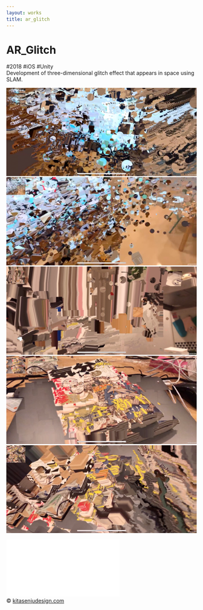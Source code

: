 ```yaml
---
layout: works
title: ar_glitch
---
```


# AR_Glitch

<div class="tag">#2018 #iOS #Unity</div>

<div class="description">Development of three-dimensional glitch effect that appears in space using SLAM.</div>




![01](./glitch01.png)
![02](./glitch02.png)
![03](./glitch03.png)
![04](./glitch04.png)
![05](./glitch05.png)

<div class="video">
<iframe src="//player.vimeo.com/video/330333903" frameborder="0" webkitAllowFullScreen mozallowfullscreen allowFullScreen></iframe>
</div>

<div class="footer">
  &copy; <a href="https://kitasenjudesign.com">kitasenjudesign.com</a>
</footer>
